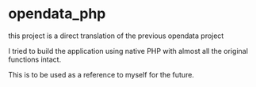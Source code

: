 # opendata_php

this project is a direct translation of the previous opendata project

I tried to build the application using native PHP with almost all the original functions intact.

This is to be used as a reference to myself for the future.
